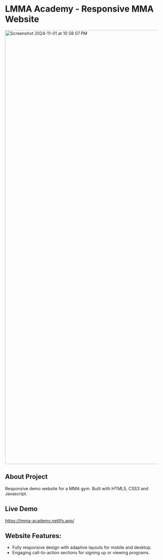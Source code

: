 # LMMA Academy - Responsive MMA Website
<img width="1431" alt="Screenshot 2024-11-01 at 10 58 07 PM" src="https://github.com/user-attachments/assets/ef450ff4-97cb-4817-bf8d-69d0911e5a48">


## About Project
Responsive demo website for a MMA gym. Built with HTML5, CSS3 and Javascript. 

## Live Demo
https://lmma-academy.netlify.app/

## Website Features:
- Fully responsive design with adaptive layouts for mobile and desktop.
- Engaging call-to-action sections for signing up or viewing programs.

